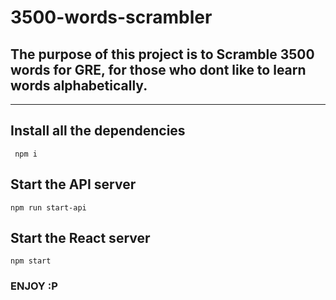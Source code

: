 # 3500-words-scrambler
## The purpose of this project is to Scramble 3500 words for GRE, for those who dont like to learn words alphabetically.
---

## Install all the dependencies 
` npm i`
## Start the API server 
`npm run start-api`

## Start the React server 
`npm start`

### ENJOY :P


